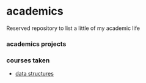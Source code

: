 # academics
Reserved repository to list a little of my academic life

### academics projects

### courses taken
- [data structures](https://github.com/jpstayfocus/data-structures-and-algorithms)

